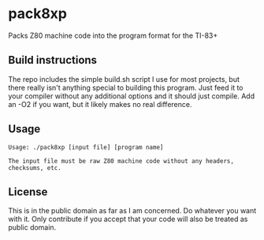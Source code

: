 # pack8xp
Packs Z80 machine code into the program format for the TI-83+

## Build instructions
The repo includes the simple build.sh script I use for most projects, but there really isn't anything special to building this program.
Just feed it to your compiler without any additional options and it should just compile. Add an -O2 if you want, but it likely makes no real difference.

## Usage
```
Usage: ./pack8xp [input file] [program name]

The input file must be raw Z80 machine code without any headers, checksums, etc.
```
## License
This is in the public domain as far as I am concerned. Do whatever you want with it. Only contribute if you accept that your code will also be treated as public domain.
